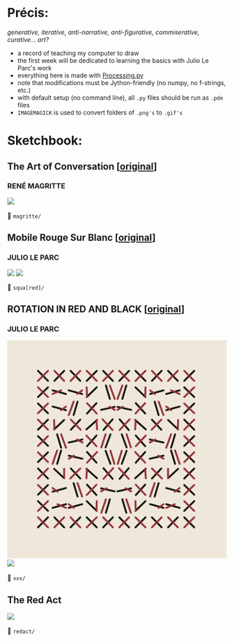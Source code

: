 # Précis: 
*generative, iterative, anti-narrative, anti-figurative, commiserative, curative... art?*   
    

- a record of teaching my computer to draw
- the first week will be dedicated to learning the basics with Julio Le Parc's work
- everything here is made with [Processing.py](https://py.processing.org/)
- note that modifications must be Jython-friendly (no numpy, no f-strings, etc.)
- with default setup (no command line), all `.py` files should be run as `.pde` files
- `IMAGEMAGICK` is used to convert folders of `.png's` to `.gif's`
    
<!-- - there are directions to get things running on any IDE, MUST be on version 1.8.0_202 of Java ... -->
# Sketchbook:
 
## The Art of Conversation \[[original](http://imagespoetrysilence.blogspot.com/2018/01/the-art-of-conversation-by-rene.html)\]  
### RENÉ MAGRITTE  
  
![](magritte/cloud_conversations.gif)  


:open_file_folder: `magritte/`

## Mobile Rouge Sur Blanc \[[original](https://www.artsy.net/artwork/julio-le-parc-mobile-rouge-sur-blanc-1)\]  
### JULIO LE PARC 
   
![](squa\[red\]/squa\[red\]_dark.gif)
![](squa\[red\]/squa\[red\]_ppl.gif)  

:open_file_folder: `squa[red]/`


## ROTATION IN RED AND BLACK \[[original](https://www.metmuseum.org/art/collection/search/815338)\]  
### JULIO LE PARC  
![](xxx/stills/cc4.png)
<img src="xxx/gifs/xxx_replica_motion.gif" width=830>

:open_file_folder: `xxx/`

## The Red Act  
![](redact/redact.gif)

:open_file_folder: `redact/`
